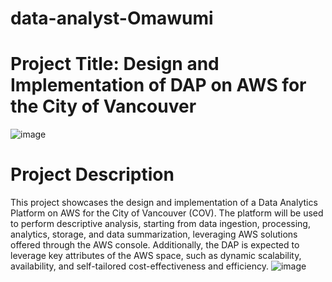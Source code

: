 # data-analyst-Omawumi
# Project Title: Design and Implementation of DAP on AWS for the City of Vancouver
![image](https://github.com/user-attachments/assets/2e5b6e32-90f4-4d4b-9da2-47bc5400871a)
# Project Description
This project showcases the design and implementation of a Data Analytics Platform on AWS for the City of Vancouver (COV). The platform will be used to perform descriptive analysis, starting from data ingestion, processing, analytics, storage, and data summarization, leveraging AWS solutions offered through the AWS console. Additionally, the DAP is expected to leverage key attributes of the AWS space, such as dynamic scalability, availability, and self-tailored cost-effectiveness and efficiency.
![image](https://github.com/user-attachments/assets/6838cae0-f34b-43c7-842e-bdc83ecb06cd)
